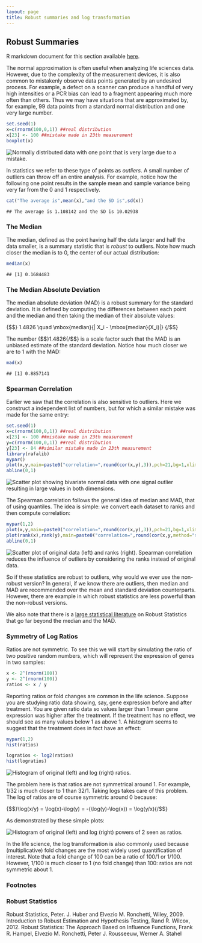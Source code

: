```yaml
---
layout: page
title: Robust summaries and log transformation
---
```




## Robust Summaries

R markdown document for this section available [here](https://github.com/genomicsclass/labs/tree/master/course1/robust_summaries.Rmd).

The normal approximation is often useful when analyzing life sciences data. However, due to the complexity of the measurement devices, it is also common to mistakenly observe data points generated by an undesired process. For example, a defect on a scanner can produce a handful of very high intensities or a PCR bias can lead to a fragment appearing much more often than others. Thus we may have situations that are approximated by, for example, 99 data points from a standard normal distribution and one very large number.


```r
set.seed(1)
x=c(rnorm(100,0,1)) ##real distribution
x[23] <- 100 ##mistake made in 23th measurement
boxplot(x)
```

![Normally distributed data with one point that is very large due to a mistake.](images/R/robust_summaries-tmp-boxplot_showing_outlier-1.png) 

In statistics we refer to these type of points as _outliers_. A small number of outliers can throw off an entire analysis. For example, notice how the following one point results in the sample mean and sample variance being very far from the 0 and 1 respectively.


```r
cat("The average is",mean(x),"and the SD is",sd(x))
```

```
## The average is 1.108142 and the SD is 10.02938
```

### The Median

The median, defined as the point having half the data larger and half the data smaller, is a summary statistic that is _robust_ to outliers. Note how much closer the median is to 0, the center of our actual distribution:

```r
median(x)
```

```
## [1] 0.1684483
```

### The Median Absolute Deviation

The median absolute deviation (MAD) is a robust summary for the standard deviation. It is defined by computing the differences between each point and the median and then taking the median of their absolute values:

{$$}
 1.4826 \quad \mbox{median}\{| X_i - \mbox{median}(X_i)|\}
{/$$}

The number {$$}1.4826{/$$} is a scale factor such that the MAD is an unbiased 
estimate of the standard deviation. Notice how much closer we are to 1 with the MAD:


```r
mad(x)
```

```
## [1] 0.8857141
```

### Spearman Correlation

Earlier we saw that the correlation is also sensitive to outliers. Here we construct a independent list of numbers, but for which a similar mistake was made for the same entry:


```r
set.seed(1)
x=c(rnorm(100,0,1)) ##real distribution
x[23] <- 100 ##mistake made in 23th measurement
y=c(rnorm(100,0,1)) ##real distribution
y[23] <- 84 ##similar mistake made in 23th measurement
library(rafalib)
mypar()
plot(x,y,main=paste0("correlation=",round(cor(x,y),3)),pch=21,bg=1,xlim=c(-3,100),ylim=c(-3,100))
abline(0,1)
```

![Scatter plot showing bivariate normal data with one signal outlier resulting in large values in both dimensions.](images/R/robust_summaries-tmp-scatter_plot_showing_outlier-1.png) 

The Spearman correlation follows the general idea of median and MAD, that of using quantiles.  The idea is simple: we convert each dataset to ranks and then compute correlation:


```r
mypar(1,2)
plot(x,y,main=paste0("correlation=",round(cor(x,y),3)),pch=21,bg=1,xlim=c(-3,100),ylim=c(-3,100))
plot(rank(x),rank(y),main=paste0("correlation=",round(cor(x,y,method="spearman"),3)),pch=21,bg=1,xlim=c(-3,100),ylim=c(-3,100))
abline(0,1)
```

![Scatter plot of original data (left) and ranks (right). Spearman correlation reduces the influence of outliers by considering the ranks instead of original data.](images/R/robust_summaries-tmp-spearman_corr_illustration-1.png) 


So if these statistics are robust to outliers, why would we ever use
the non-robust version? In general, if we know there are outliers,
then median and MAD are recommended over the mean and standard
deviation counterparts. However, there are example in which robust
statistics are less powerful than the non-robust versions.

We also note that there is a [large statistical literature](#foot) on
Robust Statistics that go far beyond the median and the MAD. 

### Symmetry of Log Ratios

Ratios are not symmetric. To see this we will start by simulating the
ratio of two positive random numbers, which will represent the
expression of genes in two samples:


```r
x <- 2^(rnorm(100))
y <- 2^(rnorm(100)) 
ratios <- x / y 
```

Reporting ratios or fold changes are common in the life
science. Suppose you are studying ratio data showing, say, gene
expression before and after treatment. You are given ratio data so
values larger than 1 mean gene expression was higher after the
treatment. If the treatment has no effect, we should see as many
values below 1 as above 1. A histogram seems to suggest that the
treatment does in fact have an effect: 


```r
mypar(1,2)
hist(ratios)

logratios <- log2(ratios)
hist(logratios)
```

![Histogram of original (left) and log (right) ratios.](images/R/robust_summaries-tmp-why-log-ratios-1.png) 

The problem here is that ratios are not symmetrical around 1. For example, 1/32 is much closer to 1 than 32/1. Taking logs takes care of this problem. The log of ratios are of course symmetric around 0 because:

{$$}\log(x/y) = \log(x)-\log(y) = -(\log(y)-\log(x)) = \log(y/x){/$$}

As demonstrated by these simple plots:

![Histogram of original (left) and log (right) powers of 2 seen as ratios.](images/R/robust_summaries-tmp-why-log-ratios2-1.png) 


In the life science, the log transformation is also commonly used
because (multiplicative) fold changes are the most widely used quantification of
interest. Note that a fold change of 100 can be a ratio of 100/1 or
1/100. However, 1/100 is much closer to 1 (no fold change) than 100:
ratios are not symmetric about 1. 

### Footnotes <a name="foot"></a>

### Robust Statistics

Robust Statistics, Peter. J. Huber and Elvezio M. Ronchetti, Wiley, 2009.
Introduction to Robust Estimation and Hypothesis Testing, Rand R. Wilcox, 2012.
Robust Statistics: The Approach Based on Influence Functions, Frank R. Hampel, Elvezio M. Ronchetti, Peter J. Rousseeuw, Werner A. Stahel

